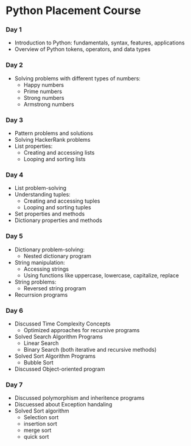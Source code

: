 # Python Placement Course

### Day 1
- Introduction to Python: fundamentals, syntax, features, applications
- Overview of Python tokens, operators, and data types

### Day 2
- Solving problems with different types of numbers:
  - Happy numbers
  - Prime numbers
  - Strong numbers
  - Armstrong numbers

### Day 3
- Pattern problems and solutions
- Solving HackerRank problems
- List properties:
  - Creating and accessing lists
  - Looping and sorting lists

### Day 4
- List problem-solving
- Understanding tuples:
  - Creating and accessing tuples
  - Looping and sorting tuples
- Set properties and methods
- Dictionary properties and methods

### Day 5
- Dictionary problem-solving:
  - Nested dictionary program
- String manipulation:
  - Accessing strings
  - Using functions like uppercase, lowercase, capitalize, replace
- String problems:
  - Reversed string program
- Recurrsion programs
### Day 6
- Discussed Time Complexity Concepts
  - Optimized approaches for recursive programs
- Solved Search Algorithm Programs
  - Linear Search
  - Binary Search (both iterative and recursive methods)
- Solved Sort Algorithm Programs
  - Bubble Sort
- Discussed Object-oriented program
### Day 7
- Discussed polymorphism and inheritence programs
- Discuessed about Exception handaling
- Solved Sort algorithm 
  - Selection sort
  - insertion sort
  - merge sort
  - quick sort
  

